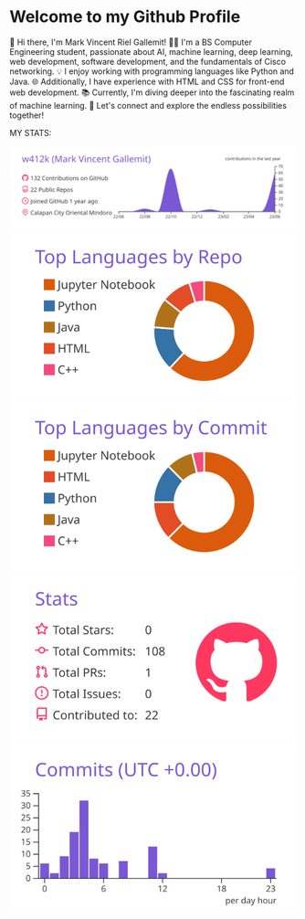 # Welcome to my Github Profile


👋 Hi there, I'm Mark Vincent Riel Gallemit!
👨‍💻 I'm a BS Computer Engineering student, passionate about AI, machine learning, deep learning, web development, software development, and the fundamentals of Cisco networking.
💡 I enjoy working with programming languages like Python and Java.
🌐 Additionally, I have experience with HTML and CSS for front-end web development.
📚 Currently, I'm diving deeper into the fascinating realm of machine learning.
🚀 Let's connect and explore the endless possibilities together!

MY STATS:



[![](https://raw.githubusercontent.com/w412k/w412k/master/profile-summary-card-output/buefy/0-profile-details.svg)](https://github.com/vn7n24fzkq/github-profile-summary-cards)
[![](https://raw.githubusercontent.com/w412k/w412k/master/profile-summary-card-output/buefy/1-repos-per-language.svg)](https://github.com/vn7n24fzkq/github-profile-summary-cards) [![](https://raw.githubusercontent.com/w412k/w412k/master/profile-summary-card-output/buefy/2-most-commit-language.svg)](https://github.com/vn7n24fzkq/github-profile-summary-cards)
[![](https://raw.githubusercontent.com/w412k/w412k/master/profile-summary-card-output/buefy/3-stats.svg)](https://github.com/vn7n24fzkq/github-profile-summary-cards) [![](https://raw.githubusercontent.com/w412k/w412k/master/profile-summary-card-output/buefy/4-productive-time.svg)](https://github.com/vn7n24fzkq/github-profile-summary-cards)
